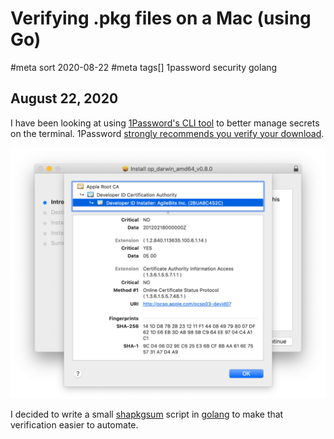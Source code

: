 # Verifying .pkg files on a Mac (using Go)
#meta sort 2020-08-22
#meta tags[] 1password security golang
## August 22, 2020

I have been looking at using [1Password's CLI tool](https://support.1password.com/command-line-getting-started/) to better manage secrets on the terminal.  1Password
[strongly recommends you verify your download](https://support.1password.com/verify-command-line/).

![Verify Mac Package fingerprint](mac-verify-fingerprint.png?raw=true)

I decided to write a small [shapkgsum](https://github.com/aforward/shapkgsum) script in [golang](https://golang.org) to make that verification easier to automate. 
